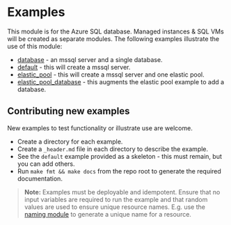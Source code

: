 # Examples

This module is for the Azure SQL database.  Managed instances & SQL VMs will be created as separate modules.  The following examples illustrate the use of this module:

- [database](./database/) - an mssql server and a single database.
- [default](./default/) - this will create a mssql server.
- [elastic_pool](./elastic_pool/) - this will create a mssql server and one elastic pool.
- [elastic_pool_database](./elastic_pool_database/) - this augments the elastic pool example to add a database.

## Contributing new examples

New examples to test functionality or illustrate use are welcome.

- Create a directory for each example.
- Create a `_header.md` file in each directory to describe the example.
- See the `default` example provided as a skeleton - this must remain, but you can add others.
- Run `make fmt && make docs` from the repo root to generate the required documentation.

> **Note:** Examples must be deployable and idempotent. Ensure that no input variables are required to run the example and that random values are used to ensure unique resource names. E.g. use the [naming module](https://registry.terraform.io/modules/Azure/naming/azurerm/latest) to generate a unique name for a resource.

